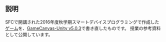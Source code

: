 ## 説明

SFCで開講された2016年度秋学期スマートデバイスプログラミングで作成した[ゲーム](https://github.com/wat-shun/GameCanvas-minesweeper)を、[GameCanvas-Unity v5.0.3](https://github.com/sfc-sdp/GameCanvas-Unity/tree/v5.0.3)で書き直したものです。
授業の参考資料として公開しています。